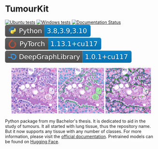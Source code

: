 # TumourKit
[![Ubuntu tests](https://github.com/Jerry-Master/lung-tumour-study/actions/workflows/pytest-ubuntu.yml/badge.svg)](https://github.com/Jerry-Master/lung-tumour-study/actions/workflows/pytest-ubuntu.yml) [![Windows tests](https://github.com/Jerry-Master/lung-tumour-study/actions/workflows/pytest-windows.yml/badge.svg)](https://github.com/Jerry-Master/lung-tumour-study/actions/workflows/pytest-windows.yml) [![Documentation Status](https://readthedocs.org/projects/lung-tumour-study/badge/?version=latest)](https://lung-tumour-study.readthedocs.io/en/latest/?badge=latest) [![pyversion](https://raw.githubusercontent.com/Jerry-Master/badges/main/py_versions.svg)](https://www.python.org/) [![torchversion](https://raw.githubusercontent.com/Jerry-Master/badges/main/torch_version.svg)](https://pytorch.org/) [![dglversion](https://raw.githubusercontent.com/Jerry-Master/badges/main/dgl-1.0.1.svg)](https://www.dgl.ai/)

<p align="middle">
  <img src="https://raw.githubusercontent.com/Jerry-Master/lung-tumour-study/main/docs/source/imgs/example.png" width="30%" />
  <img src="https://raw.githubusercontent.com/Jerry-Master/lung-tumour-study/main/docs/source/imgs/overlay.png" width="30%" /> 
  <img src="https://raw.githubusercontent.com/Jerry-Master/lung-tumour-study/main/docs/source/imgs/graph-overlay.png" width="30%" />
</p>

Python package from my Bachelor's thesis. It is dedicated to aid in the study of tumours. It all started with lung tissue, thus the repository name. But it now supports any tissue with any number of classes. For more information, please visit the [official documentation](https://lung-tumour-study.readthedocs.io/en/latest/index.html). Pretrained models can be found on [Hugging Face](https://huggingface.co/Jerry-Master/Hovernet-plus-Graphs).


